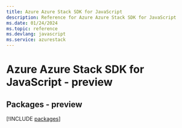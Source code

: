 ```yaml
---
title: Azure Azure Stack SDK for JavaScript
description: Reference for Azure Azure Stack SDK for JavaScript
ms.date: 01/24/2024
ms.topic: reference
ms.devlang: javascript
ms.service: azurestack
---
```

# Azure Azure Stack SDK for JavaScript - preview
## Packages - preview
[!INCLUDE [packages](azure-stack-index.md)]